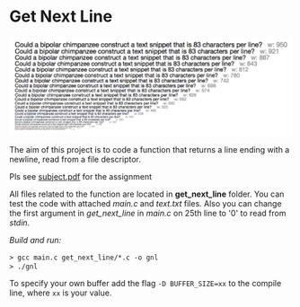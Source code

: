 # Get Next Line 
<img src="logo.png" alt="logo"/><br/>

The aim of this project is to code a function that returns a line ending with a newline, read from a file descriptor.

Pls see <a href="./subject.pdf">subject.pdf</a> for the assignment<br/>

All files related to the function are located in **get_next_line** folder.
You can test the code with attached *main.c* and *text.txt* files. Also you can change the first argument in *get_next_line* in *main.c* on 25th line to '0' to read from *stdin*.  <br/>

*Build and run:*
```
> gcc main.c get_next_line/*.c -o gnl
> ./gnl
```

To specify your own buffer add the flag `-D BUFFER_SIZE=xx` to the compile line, where `xx` is your value.
